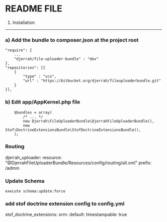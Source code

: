 README FILE
===========

1) Installation
---------------

### a) Add the bundle to composer.json at the project root ###

    "require": {
        ...
        "djerrah/file-uploader-bundle" : "dev"
    },
    "repositories": [{
        {
            "type" : "vcs",
            "url" : "https://bitbucket.org/djerrah/fileuploaderbundle.git"
        }
    }],

### b) Edit app/AppKernel.php file ###

        $bundles = array(
            /* ... */
            new Djerrah\FileUploaderBundle\DjerrahFileUploaderBundle(),
            new Stof\DoctrineExtensionsBundle\StofDoctrineExtensionsBundle(),
        );
    

### Routing ###

djerrah_uploader:
    resource: "@DjerrahFileUploaderBundle/Resources/config/routing/all.xml"
    prefix: /admin
    
### Update Schema
    
    execute schema:update:force
    
    
### add stof doctrine extension config to config.yml
    
stof_doctrine_extensions:
    orm:
        default:
            timestampable: true